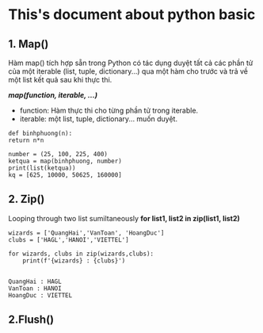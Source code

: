 # This's document about python basic
## 1. Map()

Hàm map() tích hợp sẵn trong Python có tác dụng duyệt tất cả các phần tử của một iterable (list, tuple, dictionary...) qua một hàm cho trước và trả về một list kết quả sau khi thực thi.

***map(function, iterable, ...)***
- function: Hàm thực thi cho từng phần tử trong iterable.
- iterable: một list, tuple, dictionary... muốn duyệt.
```
def binhphuong(n):
return n*n

number = (25, 100, 225, 400)
ketqua = map(binhphuong, number)
print(list(ketqua))
kq = [625, 10000, 50625, 160000]
```

## 2. Zip()
Looping through two list sumiltaneously
**for list1, list2 in zip(list1, list2)**

```
wizards = ['QuangHai','VanToan', 'HoangDuc']
clubs = ['HAGL','HANOI','VIETTEL']

for wizards, clubs in zip(wizards,clubs):
    print(f'{wizards} : {clubs}')


QuangHai : HAGL
VanToan : HANOI
HoangDuc : VIETTEL
```

## 2.Flush()
